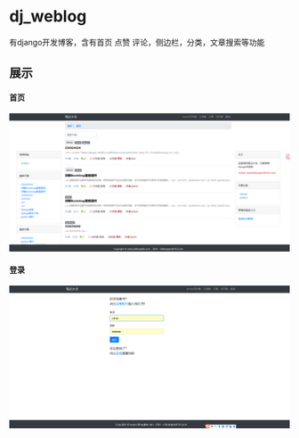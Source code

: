 # dj_weblog
有django开发博客，含有首页 点赞 评论，侧边栏，分类，文章搜索等功能


## 展示

#### 首页
![首页](https://github.com/singebogo/dj_weblog/blob/master/imgs/%E9%A6%96%E9%A1%B5.png "Magic Gardens")

#### 登录
![登录](https://github.com/singebogo/dj_weblog/blob/master/imgs/%E7%99%BB%E5%BD%95.png "Magic Gardens")

